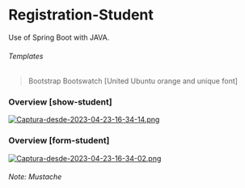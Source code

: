 # Registration-Student
Use of Spring Boot with JAVA.
###### Templates
> Bootstrap 
> Bootswatch [United Ubuntu orange and unique font]
### Overview [show-student]
[![Captura-desde-2023-04-23-16-34-14.png](https://i.postimg.cc/Cx3JYCT4/Captura-desde-2023-04-23-16-34-14.png)](https://postimg.cc/Hrtb9yLJ)
### Overview [form-student]
[![Captura-desde-2023-04-23-16-34-02.png](https://i.postimg.cc/zfwwr9kJ/Captura-desde-2023-04-23-16-34-02.png)](https://postimg.cc/Tyw5jNSS)
###### Note: Mustache
